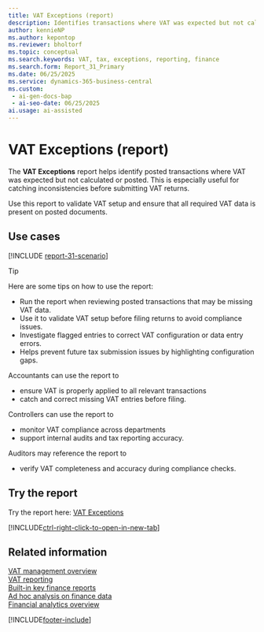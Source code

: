 ```yaml
---
title: VAT Exceptions (report)
description: Identifies transactions where VAT was expected but not calculated or posted. Run this to catch inconsistencies before filing VAT returns.
author: kennieNP
ms.author: kepontop
ms.reviewer: bholtorf
ms.topic: conceptual
ms.search.keywords: VAT, tax, exceptions, reporting, finance
ms.search.form: Report_31_Primary
ms.date: 06/25/2025
ms.service: dynamics-365-business-central
ms.custom:
 - ai-gen-docs-bap
 - ai-seo-date: 06/25/2025
ai.usage: ai-assisted
---
```


# VAT Exceptions (report)

The **VAT Exceptions** report helps identify posted transactions where VAT was expected but not calculated or posted. This is especially useful for catching inconsistencies before submitting VAT returns.

Use this report to validate VAT setup and ensure that all required VAT data is present on posted documents.

## Use cases

[!INCLUDE [report-31-scenario](../includes/report-31-scenario-include.md)]

> [!TIP]
> Here are some tips on how to use the report:
>
> * Run the report when reviewing posted transactions that may be missing VAT data.
> * Use it to validate VAT setup before filing returns to avoid compliance issues.
> * Investigate flagged entries to correct VAT configuration or data entry errors.
> * Helps prevent future tax submission issues by highlighting configuration gaps.

Accountants can use the report to  
* ensure VAT is properly applied to all relevant transactions  
* catch and correct missing VAT entries before filing.

Controllers can use the report to  
* monitor VAT compliance across departments  
* support internal audits and tax reporting accuracy.

Auditors may reference the report to  
* verify VAT completeness and accuracy during compliance checks.


## Try the report

Try the report here: [VAT Exceptions](https://businesscentral.dynamics.com?report=31)

[!INCLUDE[ctrl-right-click-to-open-in-new-tab](../includes/ctrl-right-click-to-open-in-new-tab.md)]

## Related information

[VAT management overview](../finance-manage-vat.md)   
[VAT reporting](../finance-vat-reporting.md)   
[Built-in key finance reports](../finance-reports.md)  
[Ad hoc analysis on finance data](../ad-hoc-analysis-finance.md)  
[Financial analytics overview](../bi.md)  

[!INCLUDE[footer-include](../includes/footer-banner.md)]